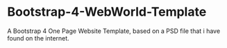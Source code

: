 # Bootstrap-4-WebWorld-Template
A Bootstrap 4 One Page Website Template, based on a PSD file that i have found on the internet.

